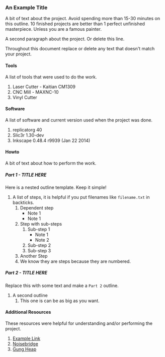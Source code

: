 
### An Example Title

A bit of text about the project. Avoid spending more than 15-30 minutes on this outline. 10 finished projects are better than 1 perfect unfinished masterpiece. Unless you are a famous painter.

A second paragraph about the project. Or delete this line.

Throughout this document replace or delete any text that doesn't match your project.


#### Tools

A list of tools that were used to do the work.

1. Laser Cutter - Kaitian CM1309
2. CNC Mill - MAXNC-10
3. Vinyl Cutter


#### Software

A list of software and current version used when the project was done.

1. replicatorg 40
2. Slic3r 1.30-dev
3. Inkscape 0.48.4 r9939 (Jan 22 2014)


#### Howto

A bit of text about how to perform the work.


##### Part 1 - TITLE HERE

Here is a nested outline template. Keep it simple!

1. A list of steps, it is helpful if you put filenames like `filename.txt` in backticks.
    1. Dependent step
        - Note 1
        - Note 1
    2. Step with sub-steps
        1. Sub-step 1
            - Note 1
            - Note 2
        2. Sub-step 2
        3. Sub-step 3
    3. Another Step
    4. We know they are steps because they are numbered.


##### Part 2 - TITLE HERE

Replace this with some text and make a `Part 2` outline.

1. A second outline
    1. This one is can be as big as you want.


#### Additional Resources

These resources were helpful for understanding and/or performing the project.

1. [Example Link](www.example.com)
2. [Noisebridge](www.noisebridge.net)
3. [Gung Heap](www.github.com/Noisebridge/gung-heap/)
